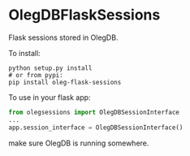 OlegDBFlaskSessions
========================

Flask sessions stored in OlegDB.

To install:
```
python setup.py install
# or from pypi:
pip install oleg-flask-sessions
```


To use in your flask app:
```python
from olegsessions import OlegDBSessionInterface
...
app.session_interface = OlegDBSessionInterface()
```

make sure OlegDB is running somewhere.
